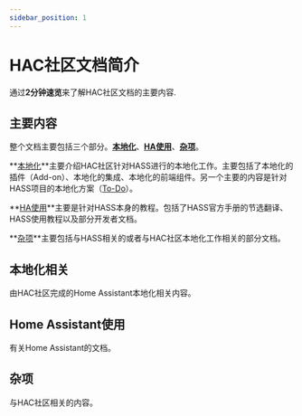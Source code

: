```yaml
---
sidebar_position: 1
---
```


# HAC社区文档简介

通过**2分钟速览**来了解HAC社区文档的主要内容.

## 主要内容

整个文档主要包括三个部分。**[本地化](#本地化相关)**、**[HA使用](#home-assistant使用)**、**[杂项](#杂项)**。

**[本地化](#本地化相关)**主要介绍HAC社区针对HASS进行的本地化工作。主要包括了本地化的插件（Add-on）、本地化的集成、本地化的前端组件。另一个主要的内容是针对HASS项目的本地化方案（[To-Do](https://hihass.com/about/#to-do-list)）。

**[HA使用](#home-assistant使用)**主要是针对HASS本身的教程。包括了HASS官方手册的节选翻译、HASS使用教程以及部分开发者文档。

**[杂项](#杂项)**主要包括与HASS相关的或者与HAC社区本地化工作相关的部分文档。

## 本地化相关

由HAC社区完成的Home Assistant本地化相关内容。

## Home Assistant使用

有关Home Assistant的文档。


## 杂项

与HAC社区相关的内容。

